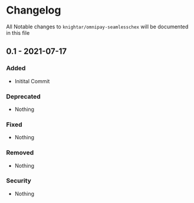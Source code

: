 # Changelog

All Notable changes to `knightar/omnipay-seamlesschex` will be documented in this file

## 0.1 - 2021-07-17

### Added
- Initital Commit

### Deprecated
- Nothing

### Fixed
- Nothing

### Removed
- Nothing

### Security
- Nothing
